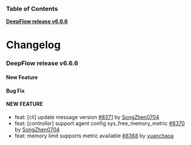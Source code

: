 ### Table of Contents

**[DeepFlow release v6.6.6](#v6.6.6)**<br/>

# Changelog

### <a id="v6.6.6"></a>DeepFlow release v6.6.6

#### New Feature

#### Bug Fix



#### NEW FEATURE
* feat: [cli] update message version [#8371](https://github.com/deepflowio/deepflow/pull/8371) by [SongZhen0704](https://github.com/SongZhen0704)
* feat: [controller] support agent config sys_free_memory_metric [#8370](https://github.com/deepflowio/deepflow/pull/8370) by [SongZhen0704](https://github.com/SongZhen0704)
* feat: memory limit supports metric available [#8368](https://github.com/deepflowio/deepflow/pull/8368) by [yuanchaoa](https://github.com/yuanchaoa)
